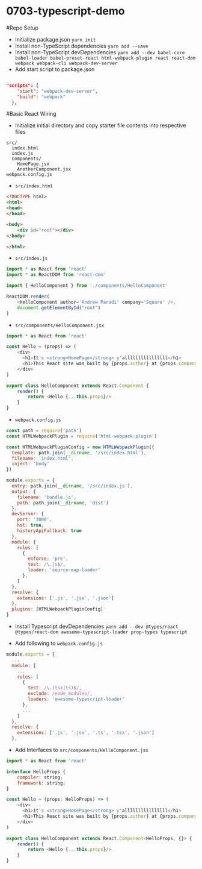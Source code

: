 # 0703-typescript-demo

#Repo Setup
- Initialize package.json `yarn init`
- Install non-TypeScript dependencies `yarn add --save `
- Install non-TypeScript devDependencies `yarn add --dev babel-core babel-loader babel-preset-react html-webpack-plugin react react-dom webpack webpack-cli webpack-dev-server`
- Add start script to package.json
```JSON

"scripts": {
    "start": "webpack-dev-server",
    "build": "webpack"
  },
```

#Basic React Wiring
- Initialize initial directory and copy starter file contents into respective files

```
src/
  index.html
  index.js
  components/
    HomePage.jsx
    AnotherComponent.jsx
webpack.config.js
```

- `src/index.html`
```HTML
<!DOCTYPE html>
<html>
<head>
</head>

<body>
    <div id="root"></div>
</body>

</html>
```

- `src/index.js`
```Javascript
import * as React from 'react'
import * as ReactDOM from 'react-dom'

import { HelloComponent } from './components/HelloComponent'

ReactDOM.render(
    <HelloComponent author='Andrew Paradi' company='Square' />,
    document.getElementById("root")
)
```

- `src/components/HelloComponent.jsx`
```Javascript
import * as React from 'react'

const Hello = (props) => (
    <div>
      <h1>It's <strong>HomePage</strong> y'allllllllllllllll</h1>
      <h1>This React site was built by {props.author} at {props.company}</h1>
    </div>
)

export class HelloComponent extends React.Component {
    render() {
        return <Hello {...this.props}/>
    }
}
```

- `webpack.config.js`
```Javascript
const path = require('path')
const HTMLWebpackPlugin = require('html-webpack-plugin')

const HTMLWebpackPluginConfig = new HTMLWebpackPlugin({
  template: path.join(__dirname, '/src/index.html'),
  filename: 'index.html',
  inject: 'body'
})

module.exports = {
  entry: path.join(__dirname, '/src/index.js'),
  output: {
    filename: 'bundle.js',
    path: path.join(__dirname, 'dist')
  },
  devServer: {
    port: '3000',
    hot: true,
    historyApiFallback: true
  },
  module: {
    rules: [
      {
        enforce: 'pre',
        test: /\.js$/,
        loader: 'source-map-loader'
      },
    ]
  },
  resolve: {
    extensions: ['.js', '.jsx', '.json']
  },
  plugins: [HTMLWebpackPluginConfig]
}

```


- Install Typescript devDependencies `yarn add --dev @types/react @types/react-dom awesome-typescript-loader prop-types typescript`

- Add following to `webpack.config.js`
```Javascript
module.exports = {
  ...
  module: {
    ...
    rules: [
      {
        test: /\.(tsx|ts)$/,
        exclude: /node_modules/,
        loaders: 'awesome-typescript-loader'
      },
      ...
    ]
  },
  resolve: {
    extensions: ['.js', '.jsx', '.ts', '.tsx', '.json']
  },

```

- Add Interfaces to `src/components/HelloComponent.jsx`
```Javascript
import * as React from 'react'

interface HelloProps {
    compiler: string;
    framework: string;
}

const Hello = (props: HelloProps) => (
    <div>
      <h1>It's <strong>HomePage</strong> y'allllllllllllllll</h1>
      <h1>This React site was built by {props.author} at {props.company}</h1>
    </div>
)

export class HelloComponent extends React.Component<HelloProps, {}> {
    render() {
        return <Hello {...this.props}/>
    }
}
```